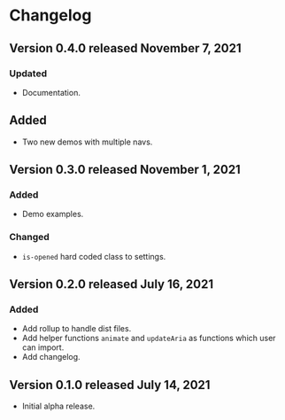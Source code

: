 # Changelog
## Version 0.4.0 released November 7, 2021
### Updated
- Documentation.

## Added
- Two new demos with multiple navs.

## Version 0.3.0 released November 1, 2021
### Added
- Demo examples.

### Changed
- `is-opened` hard coded class to settings.

## Version 0.2.0 released July 16, 2021

### Added
- Add rollup to handle dist files.
- Add helper functions `animate` and `updateAria` as functions which user can import. 
- Add changelog.

## Version 0.1.0 released July 14, 2021

- Initial alpha release.
